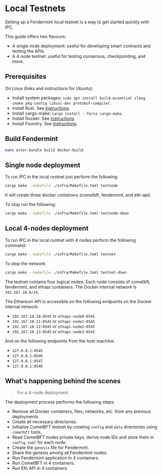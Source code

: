 # Local Testnets

Setting up a Fendermint local testnet is a way to get started quickly with IPC.

This guide offers two flavours:

- A single node deployment: useful for developing smart contracts and testing the APIs.
- A 4 node testnet: useful for testing consensus, checkpointing, and more.

## Prerequisites

On Linux (links and instructions for Ubuntu):

- Install system packages: `sudo apt install build-essential clang cmake pkg-config libssl-dev protobuf-compiler`.
- Install Rust. See [instructions](https://www.rust-lang.org/tools/install).
- Install cargo-make: `cargo install --force cargo-make`.
- Install Docker. See [instructions](https://docs.docker.com/engine/install/ubuntu/).
- Install Foundry. See [instructions](https://book.getfoundry.sh/getting-started/installation).

## Build Fendermint

```bash
make actor-bundle build docker-build
```

## Single node deployment

To run IPC in the local rootnet just perform the following:

```bash
cargo make --makefile ./infra/Makefile.toml testnode
```

It will create three docker containers (cometbft, fendermint, and eth-api).

To stop run the following:
```bash
cargo make --makefile ./infra/Makefile.toml testnode-down
```

## Local 4-nodes deployment

To run IPC in the local rootnet with 4 nodes perform the following command:

```bash
cargo make --makefile ./infra/Makefile.toml testnet
```

To stop the network:

```bash
cargo make --makefile ./infra/Makefile.toml testnet-down
```

The testnet contains four logical nodes. Each node consists of cometbft, fendermint, and ethapi containers.
The Docker internal network is `192.167.10.0/24`.

The Ethereum API is accessible on the following endpoints on the Docker internal network:

- `192.167.10.10:8545` or `ethapi-node0:8545`
- `192.167.10.11:8545` or `ethapi-node1:8545`
- `192.167.10.12:8545` or `ethapi-node2:8545`
- `192.167.10.13:8545` or `ethapi-node3:8545`

And on the following endpoints from the host machine:

- `127.0.0.1:8545`
- `127.0.0.1:8546`
- `127.0.0.1:8547`
- `127.0.0.1:8548`

## What's happening behind the scenes

> For a 4-node deployment.

The deployment process performs the following steps:

- Remove all Docker containers, files, networks, etc. from any previous deployments.
- Create all necessary directories.
- Initialize CometBFT testnet by creating `config` and `data` directories using `cometbft` tools.
- Read CometBFT nodes private keys, derive node IDs and store them in `config.toml` for each node.
- Create the `genesis` file for Fendermint.
- Share the genesis among all Fendermint nodes.
- Run Fendermint application in 4 containers.
- Run CometBFT in 4 containers.
- Run Eth API in 4 containers.
